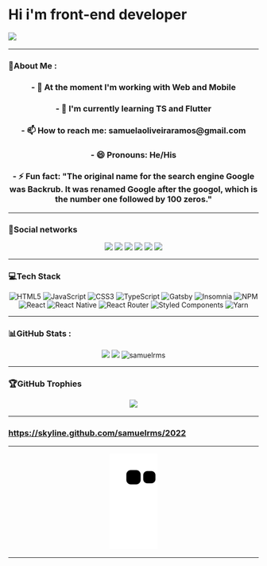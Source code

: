 # Hi i'm front-end developer


[![](https://visitcount.itsvg.in/api?id=samuelrms&label=Profile%20Views&color=12&pretty=true)](https://visitcount.itsvg.in)

---

### 💫About Me :
<div align="center" >
    <h3> - 🔭 At the moment I'm working with Web and Mobile </h3>
<h3>- 🌱 I'm currently learning TS and Flutter</h3>
<h3>- 📫 How to reach me: samuelaoliveiraramos@gmail.com</h3>
<h3>- 😄 Pronouns: He/His</h3>
<h3>- ⚡ Fun fact: "The original name for the search engine Google was Backrub. It was renamed Google after the googol, which is the number one followed by 100 zeros."</h3>
  </div>
  
  ---
  
  ### 👥Social networks
  
 <div align="center">
      <a href="https://www.youtube.com/channel/UC0VcrNBxasnCX8Oee38BsnA" target="_blank"><img src="https://img.shields.io/badge/YouTube-FF0000?style=for-the-badge&logo=youtube&logoColor=white" target="_blank"></a>
  <a href="https://www.instagram.com/ramoos.sam/" target="_blank"><img src="https://img.shields.io/badge/-Instagram-%23E4405F?style=for-the-badge&logo=instagram&logoColor=white" target="_blank"></a>
 <a href="https://discord.gg/FkMQeTrrj6" target="_blank"><img src="https://img.shields.io/badge/Discord-7289DA?style=for-the-badge&logo=discord&logoColor=white" target="_blank"></a> 
  <a href = "mailto:samuelaoliveiraramos@gmail.com"><img src="https://img.shields.io/badge/-Gmail-%23333?style=for-the-badge&logo=gmail&logoColor=dark" target="_blank"></a>
  <a href="https://www.linkedin.com/in/samuelaoramos/" target="_blank"><img src="https://img.shields.io/badge/-LinkedIn-%230077B5?style=for-the-badge&logo=linkedin&logoColor=white" target="_blank"></a> 
      <a href="https://api.whatsapp.com/send?1=pt_BR&phone=553497100399" target="_blank"><img src="https://img.shields.io/badge/WhatsApp-25D366?style=for-the-badge&logo=whatsapp&logoColor=white" target="_blank"></a>
</div>

---
  
### 💻Tech Stack

 <div align="center">
  
![HTML5](https://img.shields.io/badge/html5-%23E34F26.svg?style=for-the-badge&logo=html5&logoColor=white) ![JavaScript](https://img.shields.io/badge/javascript-%23323330.svg?style=for-the-badge&logo=javascript&logoColor=%23F7DF1E) ![CSS3](https://img.shields.io/badge/css3-%231572B6.svg?style=for-the-badge&logo=css3&logoColor=white) ![TypeScript](https://img.shields.io/badge/typescript-%23007ACC.svg?style=for-the-badge&logo=typescript&logoColor=white) ![Gatsby](https://img.shields.io/badge/Gatsby-%23663399.svg?style=for-the-badge&logo=gatsby&logoColor=white) ![Insomnia](https://img.shields.io/badge/Insomnia-black?style=for-the-badge&logo=insomnia&logoColor=5849BE) ![NPM](https://img.shields.io/badge/NPM-%23000000.svg?style=for-the-badge&logo=npm&logoColor=white) ![React](https://img.shields.io/badge/react-%2320232a.svg?style=for-the-badge&logo=react&logoColor=%2361DAFB) ![React Native](https://img.shields.io/badge/react_native-%2320232a.svg?style=for-the-badge&logo=react&logoColor=%2361DAFB) ![React Router](https://img.shields.io/badge/React_Router-CA4245?style=for-the-badge&logo=react-router&logoColor=white) ![Styled Components](https://img.shields.io/badge/styled--components-DB7093?style=for-the-badge&logo=styled-components&logoColor=white) ![Yarn](https://img.shields.io/badge/yarn-%232C8EBB.svg?style=for-the-badge&logo=yarn&logoColor=white)
</div>

---

### 📊GitHub Stats :
  
<div align="center">
  
![](https://github-readme-stats.vercel.app/api?username=samuelrms&theme=merko&hide_border=false&include_all_commits=false&count_private=false)
![](https://github-readme-streak-stats.herokuapp.com/?user=samuelrms&theme=merko&hide_border=false)
<img height="198px" src="https://github-readme-stats.vercel.app/api/top-langs/?username=samuelrms&theme=merko&hide_border=false&include_all_commits=true&count_private=false&layout=compact" alt="samuelrms" />
</div>

---
  
### 🏆GitHub Trophies

<div align="center">
  
![](https://github-profile-trophy.vercel.app/?username=samuelrms&theme=radical&no-frame=false&no-bg=false&margin-w=4)
</div>

---

<div align="left">
  <h3><a href="https://skyline.github.com/samuelrms/2022">https://skyline.github.com/samuelrms/2022</a></h3>
</div>

  
  ---
  
  <div align="center">
      <img src="https://github.com/samuelrms/samuelrms/blob/output/github-contribution-grid-snake.svg">
  </div>
  
  ---
